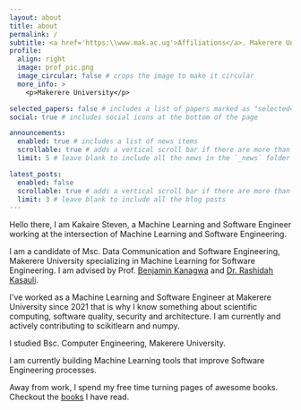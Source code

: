 ```yaml
---
layout: about
title: about
permalink: /
subtitle: <a href='https:\\www.mak.ac.ug'>Affiliations</a>. Makerere University.
profile:
  align: right
  image: prof_pic.png
  image_circular: false # crops the image to make it circular
  more_info: >
    <p>Makerere University</p>

selected_papers: false # includes a list of papers marked as "selected={true}"
social: true # includes social icons at the bottom of the page

announcements:
  enabled: true # includes a list of news items
  scrollable: true # adds a vertical scroll bar if there are more than 3 news items
  limit: 5 # leave blank to include all the news in the `_news` folder

latest_posts:
  enabled: false
  scrollable: true # adds a vertical scroll bar if there are more than 3 new posts items
  limit: 3 # leave blank to include all the blog posts
---
```


<!-- Write your biography here. Tell the world about yourself. Link to your favorite [subreddit](http://reddit.com). You can put a picture in, too. The code is already in, just name your picture `prof_pic.jpg` and put it in the `img/` folder. -->

<!-- Put your address / P.O. box / other info right below your picture. You can also disable any of these elements by editing `profile` property of the YAML header of your `_pages/about.md`. Edit `_bibliography/papers.bib` and Jekyll will render your [publications page](/al-folio/publications/) automatically. -->

<!-- Link to your social media connections, too. This theme is set up to use [Font Awesome icons](https://fontawesome.com/) and [Academicons](https://jpswalsh.github.io/academicons/), like the ones below. Add your Facebook, Twitter, LinkedIn, Google Scholar, or just disable all of them. -->

Hello there, I am Kakaire Steven, a Machine Learning and Software Engineer working at the intersection of Machine Learning and Software Engineering.

I am a candidate of Msc. Data Communication and Software Engineering, Makerere University specializing in Machine Learning for Software Engineering. I am advised by Prof. <a href="https://ug.linkedin.com/in/benjamin-kanagwa-a135b313">Benjamin Kanagwa</a> and <a href="se.linkedin.com/in/rashidah-kasauli-05152419">Dr. Rashidah Kasauli</a>.

I've worked as a Machine Learning and Software Engineer at Makerere University since 2021 that is why I know something about scientific computing, software quality, security and architecture. I am currently and actively contributing to scikitlearn and numpy.

I studied Bsc. Computer Engineering, Makerere University. 

I am currently building Machine Learning tools that improve Software Engineering processes.

Away from work, I spend my free time turning pages of awesome books. Checkout the <a href="https://kakairesteven.github.io/books/">books</a> I have read.
